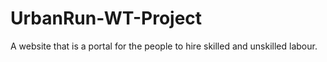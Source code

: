 # UrbanRun-WT-Project
A website that is a portal for the people to hire skilled and unskilled labour.
